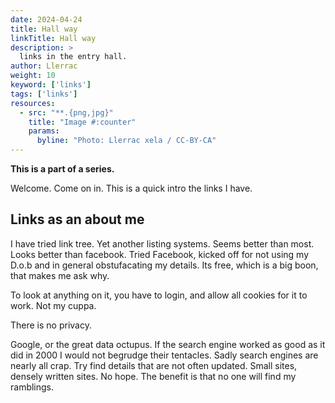 ```yaml
---
date: 2024-04-24
title: Hall way
linkTitle: Hall way
description: >
  links in the entry hall. 
author: Llerrac
weight: 10
keyword: ['links']
tags: ['links']
resources:
  - src: "**.{png,jpg}"
    title: "Image #:counter"
    params:
      byline: "Photo: Llerrac xela / CC-BY-CA"
---
```


**This is a part of a series.**
<p> Welcome. Come on in. This is a quick intro the links I have. 


## Links as an about me

<p> I have tried link tree. Yet another  listing systems. Seems better than most. Looks better than facebook. Tried Facebook, kicked off for not using my D.o.b and in general obstufacating my details. Its free, which is a big boon, that makes me ask why. </p>
<p> To look at anything on it, you have to login, and allow all cookies for it to work. Not my cuppa.</p>
<p>There is no privacy. </p> 
<p> Google, or the great data octupus. If the search engine worked as good as it did in 2000 I would not begrudge their tentacles. Sadly search engines are nearly all crap. Try find details that are not often updated. Small sites, densely written sites. No hope. The benefit is that no one will find my ramblings. </p>

